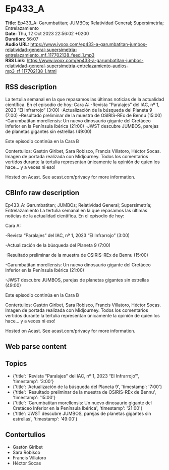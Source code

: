 # Ep433_A  
**Title:** Ep433_A: Garumbatitan; JUMBOs; Relatividad General; Supersimetría; Entrelazamiento  
**Date:** Thu, 12 Oct 2023 22:56:02 +0200  
**Duration:** 56:07  
**Audio URL:** https://www.ivoox.com/ep433-a-garumbatitan-jumbos-relatividad-general-supersimetria-entrelazamiento_mf_117702138_feed_1.mp3  
**RSS Link:** https://www.ivoox.com/ep433-a-garumbatitan-jumbos-relatividad-general-supersimetria-entrelazamiento-audios-mp3_rf_117702138_1.html  

## RSS description
La tertulia semanal en la que repasamos las últimas noticias de la actualidad científica. En el episodio de hoy:
Cara A:
-Revista “Paralajes” del IAC, nº 1, 2023 “El Infrarrojo” (3:00)
-Actualización de la búsqueda del Planeta 9 (7:00)
-Resultado preliminar de la muestra de OSIRIS-REx de Bennu (15:00)
-Garumbatitan morellensis: Un nuevo dinosaurio gigante del Cretáceo Inferior en la Península Ibérica (21:00)
-JWST descubre JUMBOS, parejas de planetas gigantes sin estrellas (49:00)

Este episodio continúa en la Cara B

Contertulios: Gastón Giribet, Sara Robisco, Francis Villatoro, Héctor Socas. Imagen de portada realizada con Midjourney. Todos los comentarios vertidos durante la tertulia representan únicamente la opinión de quien los hace... y a veces ni eso!




 Hosted on Acast. See acast.com/privacy for more information.

## CBInfo raw description
Ep433_A: Garumbatitan; JUMBOs; Relatividad General; Supersimetría; Entrelazamiento
La tertulia semanal en la que repasamos las últimas noticias de la actualidad científica. En el episodio de hoy:

Cara A:

-Revista “Paralajes” del IAC, nº 1, 2023 “El Infrarrojo” (3:00)

-Actualización de la búsqueda del Planeta 9 (7:00)

-Resultado preliminar de la muestra de OSIRIS-REx de Bennu (15:00)

-Garumbatitan morellensis: Un nuevo dinosaurio gigante del Cretáceo Inferior en la Península Ibérica (21:00)

-JWST descubre JUMBOS, parejas de planetas gigantes sin estrellas (49:00)



Este episodio continúa en la Cara B



Contertulios: Gastón Giribet, Sara Robisco, Francis Villatoro, Héctor Socas. Imagen de portada realizada con Midjourney. Todos los comentarios vertidos durante la tertulia representan únicamente la opinión de quien los hace... y a veces ni eso!









 Hosted on Acast. See acast.com/privacy for more information.




## Web parse content


## Topics
- {'title': 'Revista “Paralajes” del IAC, nº 1, 2023 “El Infrarrojo”', 'timestamp': '3:00'}
- {'title': 'Actualización de la búsqueda del Planeta 9', 'timestamp': '7:00'}
- {'title': 'Resultado preliminar de la muestra de OSIRIS-REx de Bennu', 'timestamp': '15:00'}
- {'title': 'Garumbatitan morellensis: Un nuevo dinosaurio gigante del Cretáceo Inferior en la Península Ibérica', 'timestamp': '21:00'}
- {'title': 'JWST descubre JUMBOS, parejas de planetas gigantes sin estrellas', 'timestamp': '49:00'}
## Contertulios
- Gastón Giribet
- Sara Robisco
- Francis Villatoro
- Héctor Socas